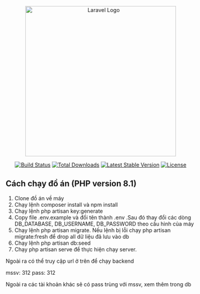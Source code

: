 <p align="center"><a href="https://laravel.com" target="_blank"><img src="https://raw.githubusercontent.com/laravel/art/master/logo-lockup/5%20SVG/2%20CMYK/1%20Full%20Color/laravel-logolockup-cmyk-red.svg" width="400" alt="Laravel Logo"></a></p>

<p align="center">
<a href="https://github.com/laravel/framework/actions"><img src="https://github.com/laravel/framework/workflows/tests/badge.svg" alt="Build Status"></a>
<a href="https://packagist.org/packages/laravel/framework"><img src="https://img.shields.io/packagist/dt/laravel/framework" alt="Total Downloads"></a>
<a href="https://packagist.org/packages/laravel/framework"><img src="https://img.shields.io/packagist/v/laravel/framework" alt="Latest Stable Version"></a>
<a href="https://packagist.org/packages/laravel/framework"><img src="https://img.shields.io/packagist/l/laravel/framework" alt="License"></a>
</p>

## Cách chạy đồ án (PHP version 8.1)
1. Clone đồ án về máy
2. Chạy lệnh composer install và npm install
3. Chạy lệnh php artisan key:generate
4. Copy file .env.example và đổi tên thành .env .Sau đó thay đổi các dòng DB_DATABASE, DB_USERNAME, DB_PASSWORD theo cấu hình của máy
5. Chạy lệnh php artisan migrate. Nếu lệnh bị lỗi chạy php artisan migrate:fresh để drop all dữ liệu đã lưu vào db
6. Chạy lệnh php artisan db:seed
7. Chạy php artisan serve để thực hiện chạy server.

Ngoài ra có thể truy cập url ở trên để chạy backend

mssv: 312
pass: 312

Ngoài ra các tài khoản khác sẽ có pass trùng với mssv, xem thêm trong db

